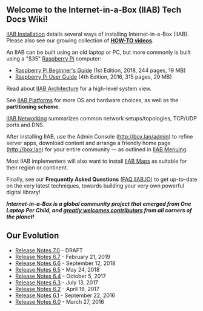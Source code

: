 ## Welcome to the Internet-in-a-Box (IIAB) Tech Docs Wiki!

[IIAB Installation](https://github.com/iiab/iiab/wiki/IIAB-Installation) details several ways of installing Internet-in-a-Box (IIAB).  Please also see our growing collection of **[HOW-TO videos](https://www.youtube.com/channel/UC0cBGCxr_WPBPa3IqPVEe3g)**.

An IIAB can be built using an old laptop or PC, but more commonly is built using a "$35" [Raspberry Pi](https://www.raspberrypi.org/) computer:

* [Raspberry Pi Beginner's Guide](https://www.raspberrypi.org/magpi-issues/Beginners_Guide_v1.pdf) (1st Edition, 2018, 244 pages, 19 MB)
* [Raspberry Pi User Guide](https://dn.odroid.com/IoT/other_doc.pdf) (4th Edition, 2016, 315 pages, 29 MB)

Read about [IIAB Architecture](https://github.com/iiab/iiab/wiki/IIAB-Architecture) for a high-level system view.

See [IIAB Platforms](https://github.com/iiab/iiab/wiki/IIAB-Platforms) for more OS and hardware choices, as well as the **partitioning scheme**.

[IIAB Networking](https://github.com/iiab/iiab/wiki/IIAB-Networking) summarizes common network setups/topologies, TCP/UDP ports and DNS.

After installing IIAB, use the Admin Console (http://box.lan/admin) to refine server apps, download content and arrange a friendly home page (http://box.lan) for your entire community &mdash; as outlined in [IIAB Menuing](https://github.com/iiab/iiab/wiki/IIAB-Menuing).

Most IIAB implementers will also want to install [IIAB Maps](https://github.com/iiab/iiab/wiki/IIAB-Maps) as suitable for their region or continent.

Finally, see our **Frequently Asked Questions** ([FAQ.IIAB.IO](http://FAQ.IIAB.IO)) to get up-to-date on the very latest techniques, towards building your very own powerful digital library!

**_Internet-in-a-Box is a global community project that emerged from One Laptop Per Child, and [greatly welcomes contributors](http://internet-in-a-box.org/pages/contributing.html) from all corners of the planet!_**


## Our Evolution

* [Release Notes 7.0](https://github.com/iiab/iiab/wiki/IIAB-7.0-Release-Notes) - DRAFT
* [Release Notes 6.7](https://github.com/iiab/iiab/wiki/IIAB-6.7-Release-Notes) - February 21, 2019
* [Release Notes 6.6](https://github.com/iiab/iiab/wiki/IIAB-6.6-Release-Notes) - September 12, 2018
* [Release Notes 6.5](https://github.com/iiab/iiab/wiki/IIAB-6.5-Release-Notes) - May 24, 2018
* [Release Notes 6.4](https://github.com/iiab/iiab/wiki/IIAB-6.4-Release-Notes) - October 5, 2017
* [Release Notes 6.3](https://github.com/iiab/iiab/wiki/IIAB-6.3-Release-Notes) - July 13, 2017
* [Release Notes 6.2](https://github.com/xsce/xsce/wiki/IIAB-6.2-Release-Notes) - April 19, 2017
* [Release Notes 6.1](https://github.com/xsce/xsce/blob/release-6.2/ReleaseNotes6.1.md) - September 22, 2016
* [Release Notes 6.0](https://github.com/xsce/xsce/blob/release-6.2/ReleaseNotes6.0.md) - March 27, 2016